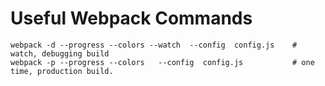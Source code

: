 # Useful Webpack Commands 

```shell
webpack -d --progress --colors --watch  --config  config.js    # watch, debugging build
webpack -p --progress --colors   --config  config.js           # one time, production build. 

```
